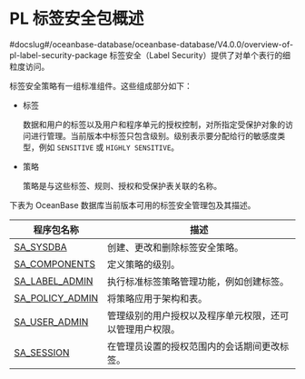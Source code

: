PL 标签安全包概述 
===============================
#docslug#/oceanbase-database/oceanbase-database/V4.0.0/overview-of-pl-label-security-package
标签安全（Label Security）提供了对单个表行的细粒度访问。

标签安全策略有一组标准组件。这些组成部分如下：

* 标签

  数据和用户的标签以及用户和程序单元的授权控制，对所指定受保护对象的访问进行管理。当前版本中标签只包含级别。级别表示要分配给行的敏感度类型，例如 `SENSITIVE` 或 `HIGHLY SENSITIVE`。
  




* 策略

  策略是与这些标签、规则、授权和受保护表关联的名称。
  




下表为 OceanBase 数据库当前版本可用的标签安全管理包及其描述。


|                             程序包名称                              |              描述              |
|----------------------------------------------------------------|------------------------------|
| [SA_SYSDBA](2.sa_sysdba-policy-management-package/1.sa_sysdba-overview.md)       | 创建、更改和删除标签安全策略。              |
| [SA_COMPONENTS](3.sa_components-tag-package/1.sa_components-overview.md)   | 定义策略的级别。                     |
| [SA_LABEL_ADMIN](4.sa_label_admin-tag-management-pack/1.sa_label_admin-overview.md)  | 执行标准标签策略管理功能，例如创建标签。         |
| [SA_POLICY_ADMIN](5.sa_policy_admin-policy-management-packs/1.sa_policy_admin-overview.md) | 将策略应用于架构和表。                  |
| [SA_USER_ADMIN](6.sa_user_admin-user-tag-management-pack/1.sa_user_admin-overview.md)   | 管理级别的用户授权以及程序单元权限，还可以管理用户权限。 |
| [SA_SESSION](7.sa_session-session-management-pack/1.sa_session-overview.md)      | 在管理员设置的授权范围内的会话期间更改标签。       |



